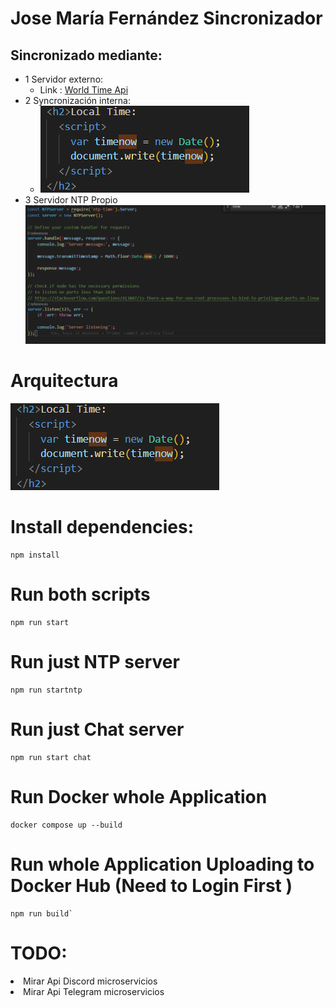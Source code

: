 # Jose María Fernández  Sincronizador
## Sincronizado mediante:
 - 1 Servidor externo:
    - Link : [World Time Api](http://worldtimeapi.org/api/timezone/Europe/Madrid)
 - 2 Syncronización interna:
   - <img src="/Images/image.png">
 - 3 Servidor NTP Propio
   <img src="/Images/NTPSERVER.png">
# Arquitectura
<img src=""><img src="/Images/image.png">

# Install dependencies:
````
npm install
````
# Run both scripts
````
npm run start
````
# Run just NTP server
````
npm run startntp
````
# Run just Chat server
````
npm run start chat
````
# Run Docker whole Application
````
docker compose up --build
````
# Run whole Application Uploading to Docker Hub (Need to Login First )
````
npm run build`
````


# TODO:
<li>
Mirar Api Discord microservicios
</li>
<li>
Mirar Api Telegram microservicios
</li>


